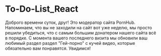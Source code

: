 # To-Do-List_React
Доброго времени суток, друг! Это модератор сайта PornHub. Напоминаем, что вы не заходили на сайт вот уже неделю, мы просто решили убедиться, что с самым большим донатером нашего сайта всё в порядке. С момента вашего последнего визита мы обновили ваш любимый раздел раздел "Гей-порно" с кучей видео, которые обязательно вам понравятся. Увидимся!